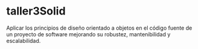 # taller3Solid
Aplicar los principios de diseño orientado a objetos en el código fuente de un proyecto de software mejorando su robustez, mantenibilidad y escalabilidad.
